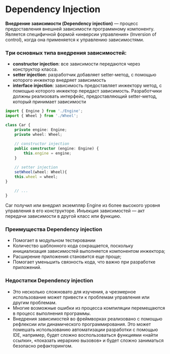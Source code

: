 # Dependency Injection

**Внедрение зависимости (Dependency injection)** — процесс предоставления внешней зависимости программному компоненту.
Является специфичной формой «инверсии управления» (Inversion of control), когда она применяется к управлению зависимостями.

### Tри основных типа внедрения зависимостей:
- **constructor injection**: все зависимости передаются через конструктор класса.
- **setter injection**: разработчик добавляет setter-метод, с помощью которого инжектор внедряет зависимость
- **interface injection**: зависимость предоставляет инжектору метод, с помощью которого инжектор передаст зависимость. Разработчики должны реализовать интерфейс, предоставляющий setter-метод, который принимает зависимости

```typescript
import { Engine } from './Engine';
import { Wheel } from './Wheel';

class Car {
    private engine: Engine;
    private wheel: Wheel;
    
    // constructor injection
    public constructor (engine: Engine) {
        this.engine = engine;
    }

    // setter injection
    setWheel(wheel: Wheel){
    this.wheel = wheel;
}
    
    // ...
}
```

Car получил или внедрил экземпляр Engine из более высокого уровня управления в его конструкторе.
Инъекция зависимостей — акт передачи зависимости в другой класс или функцию.

### Преимущества Dependency injection
- Помогает в модульном тестировании
- Количество шаблонного кода сокращается, поскольку инициализация зависимостей выполняется компонентом инжектора;
- Расширение приложения становится еще проще;
- Помогает уменьшить связность кода, что важно при разработке приложений.

### Недостатки Dependency injection
- Это несколько сложновато для изучения, а чрезмерное использование может привести к проблемам управления или другим проблемам.
- Многие возможные ошибки из процесса компиляции перемещаются в процесс выполнения программы.
- Внедрения зависимостей во фреймворках реализовано с помощью рефлексии или динамического программирования. Это может помешать использованию автоматизации разработки с помощью IDE, например, будет сложно воспользоваться функциями «найти ссылки», «показать иерархию вызовов» и будет сложно заниматься безопасно рефакторингом.
